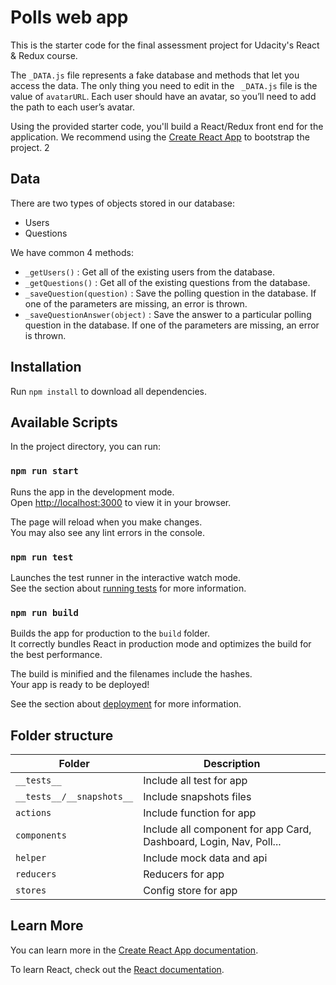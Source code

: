# Polls web app

This is the starter code for the final assessment project for Udacity's React & Redux course.

The `_DATA.js` file represents a fake database and methods that let you access the data. The only thing you need to edit in the ` _DATA.js` file is the value of `avatarURL`. Each user should have an avatar, so you’ll need to add the path to each user’s avatar.

Using the provided starter code, you'll build a React/Redux front end for the application. We recommend using the [Create React App](https://github.com/facebook/create-react-app) to bootstrap the project.
2
## Data

There are two types of objects stored in our database:

- Users
- Questions

We have common 4 methods:

- `_getUsers()` : Get all of the existing users from the database.
- `_getQuestions()` : Get all of the existing questions from the database.
- `_saveQuestion(question)` : Save the polling question in the database. If one of the parameters are missing, an error is thrown.
- `_saveQuestionAnswer(object)` : Save the answer to a particular polling question in the database. If one of the parameters are missing, an error is thrown.

## Installation

Run `npm install` to download all dependencies.

## Available Scripts

In the project directory, you can run:

### `npm run start`

Runs the app in the development mode.\
Open [http://localhost:3000](http://localhost:3000) to view it in your browser.

The page will reload when you make changes.\
You may also see any lint errors in the console.

### `npm run test`

Launches the test runner in the interactive watch mode.\
See the section about [running tests](https://facebook.github.io/create-react-app/docs/running-tests) for more information.

### `npm run build`

Builds the app for production to the `build` folder.\
It correctly bundles React in production mode and optimizes the build for the best performance.

The build is minified and the filenames include the hashes.\
Your app is ready to be deployed!

See the section about [deployment](https://facebook.github.io/create-react-app/docs/deployment) for more information.

## Folder structure

| Folder                    | Description                                                        |
| ------------------------- | ------------------------------------------------------------------ |
| `__tests__`               | Include all test for app                                           |
| `__tests__/__snapshots__` | Include snapshots files                                            |
| `actions`                 | Include function for app                                           |
| `components`              | Include all component for app Card, Dashboard, Login, Nav, Poll... |
| `helper`                  | Include mock data and api                                          |
| `reducers`                | Reducers for app                                                   |
| `stores`                  | Config store for app                                               |

## Learn More

You can learn more in the [Create React App documentation](https://facebook.github.io/create-react-app/docs/getting-started).

To learn React, check out the [React documentation](https://reactjs.org/).
